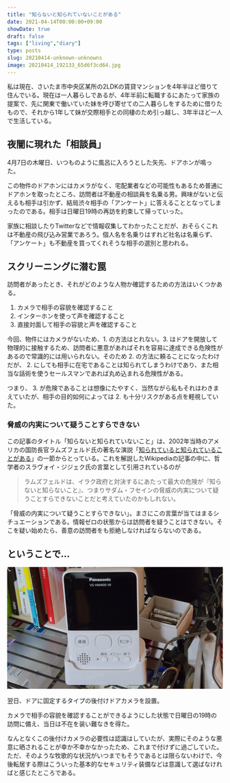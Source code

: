 ```yaml
---
title: "知らないと知られていないことがある"
date: 2021-04-14T00:00:00+09:00
showDate: true
draft: false
tags: ["living","diary"]
type: posts
slug: 20210414-unknown-unknowns
image: 20210414_192133_65d6f3cd64.jpg
---
```

私は現在、さいたま市中央区某所の2LDKの賃貸マンションを4年半ほど借りて住んでいる。現在は一人暮らしであるが、4年半前に転職するにあたって家族の提案で、先に関東で働いていた妹を呼び寄せての二人暮らしをするために借りたもので、それから1年して妹が交際相手との同棲のため引っ越し、3年半ほど一人で生活している。

## 夜闇に現れた「相談員」

4月7日の木曜日、いつものように風呂に入ろうとした矢先、ドアホンが鳴った。

この物件のドアホンにはカメラがなく、宅配業者などの可能性もあるため普通にドアホンを取ったところ、訪問者は不動産の相談員を名乗る男。興味がないと伝えるも相手は引かず、結局渋々相手の「アンケート」に答えることとなってしまったのである。相手は日曜日19時の再訪を約束して帰っていった。

家族に相談したりTwitterなどで情報収集してわかったことだが、おそらくこれは不動産の飛び込み営業であろう。個人名を名乗りはすれど社名は名乗らず、「アンケート」も不動産を買ってくれそうな相手の選別と思われる。

## スクリーニングに潜む罠

訪問者があったとき、それがどのような人物か確認するための方法はいくつかある。

1. カメラで相手の容貌を確認すること
2. インターホンを使って声を確認すること
3. 直接対面して相手の容貌と声を確認すること

今回、物件にはカメラがないため、1. の方法はとれない。3. はドアを開放して物理的に接触するため、訪問者に悪意があればそれを容易に達成できる危険性があるので常識的には用いられない。そのため 2. の方法に頼ることになったわけだが、 2. にしても相手に在宅であることは知られてしまうわけであり、また相当な話術を使うセールスマンであれば丸め込まれる危険性がある。

つまり、 3. が危険であることは想像にたやすく、当然ながら私もそれはわきまえていたが、相手の目的如何によっては 2. も十分リスクがある点を軽視していた。

### 脅威の内実について疑うことすらできない

この記事のタイトル「知らないと知られていないこと」は、2002年当時のアメリカの国防長官ラムズフェルド氏の著名な演説「[知られていると知られていることがある](https://ja.wikipedia.org/wiki/%E7%9F%A5%E3%82%89%E3%82%8C%E3%81%A6%E3%81%84%E3%82%8B%E3%81%A8%E7%9F%A5%E3%82%89%E3%82%8C%E3%81%A6%E3%81%84%E3%82%8B%E3%81%93%E3%81%A8%E3%81%8C%E3%81%82%E3%82%8B)」の一節からとっている。これを解説したWikipediaの記事の中に、哲学者のスラヴォイ・ジジェク氏の言葉として引用されているのが

> ラムズフェルドは、イラク政府と対決するにあたって最大の危険が『知らないと知らないこと』、つまりサダム・フセインの脅威の内実について疑うことすらできないことだと考えていたのかもしれない。

「脅威の内実について疑うことすらできない」。まさにこの言葉が当てはまるシチュエーションである。情報ゼロの状態からは訪問者を疑うことはできない。そこを疑い始めたら、善意の訪問者をも拒絶しなければならないのである。

## ということで…

![Cover Image](./20210414_192133_65d6f3cd64.jpg)

翌日、ドアに固定するタイプの後付けドアカメラを設置。

カメラで相手の容貌を確認することができるようにした状態で日曜日の19時の訪問に備え、当日は不在を装い難なきを得た。

なんとなくこの後付けカメラの必要性は認識はしていたが、実際にそのような悪意に晒されることが幸か不幸かなかったため、これまで付けずに過ごしていた。ただ、そのような牧歌的な状況がいつまでもそうであるとは限らないわけで、今後転居する際はこういった基本的なセキュリティ装備などは意識して選ばなければと感じたところである。